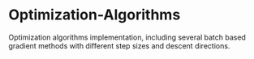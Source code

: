 # Optimization-Algorithms
Optimization algorithms implementation, including several batch based gradient methods with different step sizes and descent directions.
